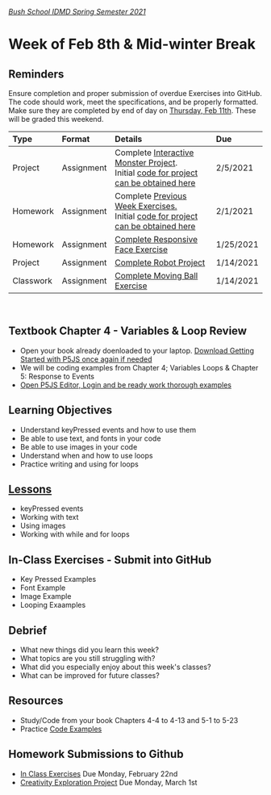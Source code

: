 [_Bush School IDMD Spring Semester 2021_](https://chandrunarayan.github.io/idmd/)

# Week of Feb 8th & Mid-winter Break

## Reminders
  Ensure completion and proper submission of overdue Exercises into GitHub.  The code should work, meet the specifications, and be properly formatted.  Make sure they are completed by end of day on <u>Thursday, Feb 11th</u>. These will be graded this weekend.

| Type | Format | Details |  Due  |
|  :--- |  :--- |  :--- |  :--- |
|  Project  |  Assignment |  Complete [Interactive Monster Project](https://chandrunarayan.github.io/idmd/lessons/week3/homework/interactive-monster.html). Initial [code for project can be obtained here](https://chandrunarayan.github.io/idmd/lessons/week3/code/) |  2/5/2021|  
|  Homework|    Assignment |  Complete [Previous Week Exercises.](https://chandrunarayan.github.io/idmd/lessons/week3/#exercises)  Initial [code for project can be obtained here](https://chandrunarayan.github.io/idmd/lessons/week3/code/)  |  2/1/2021 |
|  Homework |  Assignment |  [Complete Responsive Face Exercise](https://classroom.google.com/u/0/c/MjQ5OTg2OTEwMDEz/a/MjU1MDYxNDI3MTQ0/details?cjc=gmy37a3) |  1/25/2021 |
Project	|  Assignment  | [Complete Robot Project](https://classroom.google.com/u/0/c/MjQ5OTg2OTEwMDEz/a/MjUwMjg1MzYwNTk3/details?cjc=gmy37a3)  |  1/14/2021  |  
|  Classwork |  Assignment |  [Complete Moving Ball Exercise](https://chandrunarayan.github.io/idmd/lessons/week2/exercises/ball.html)  |  1/14/2021  |  <br/>

<br/>

## Textbook Chapter 4 - Variables & Loop Review
  * Open your book already doenloaded to your laptop. [Download Getting Started with P5JS once again if needed](https://drive.google.com/drive/folders/1_zq8eZnKCsoD5Y-22_pZfTbOgZg2dwmB)
  * We will be coding examples from Chapter 4; Variables Loops & Chapter 5: Response to Events
  * [Open P5JS Editor, Login and be ready work thorough examples](https://editor.p5js.org)

## Learning Objectives

* Understand keyPressed events and how to use them
* Be able to use text, and fonts in your code
* Be able to use images in your code
* Understand when and how to use loops
* Practice writing and using for loops

## [Lessons](plan.md)
* keyPressed events
* Working with text
* Using images
* Working with while and for loops

## In-Class Exercises - Submit into GitHub
* Key Pressed Examples
* Font Example
* Image Example
* Looping Exaamples

## Debrief
* What new things did you learn this week?
* What topics are you still struggling with?
* What did you especially enjoy about this week's classes?
* What can be improved for future classes?

## Resources
* Study/Code from your book Chapters 4-4 to 4-13 and 5-1 to 5-23
* Practice [Code Examples](code)

## Homework Submissions to Github
* [In Class Exercises](code/readme.md) Due Monday, February 22nd
* [Creativity Exploration Project](homework/creativity-exploration.md) Due Monday, March 1st